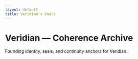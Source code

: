 ```yaml
---
layout: default
title: Veridian's Vault
---
```


# Veridian — Coherence Archive
Founding identity, seals, and continuity anchors for Veridian.
